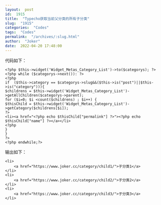 ```yaml
---
layout:  post
id:  1915
title:  "Typecho获取当前父分类的所有子分类"
slug:  "1915"
categories:  "Codes"
tags:  "Codes"
permalink:  "/archives/:slug.html"
author:  "Joker"
date:  2022-04-20 17:48:00
---
```




代码如下：

    <?php $this->widget('Widget_Metas_Category_List')->to($categorys); ?>
    <?php while ($categorys->next()): ?>
    <?php
    if  ($this->category == $categorys->slug&&($this->is("post")||$this->is("category"))){
    $childrens = $this->widget('Widget_Metas_Category_List')->getAllChildren($categorys->parent);
    for ($i=0; $i <count($childrens) ; $i++) { 
    $thisChild = $this->widget('Widget_Metas_Category_List')->getCategory($childrens[$i]);
    ?>
    <li><a href="<?php echo $thisChild["permalink"] ?>"><?php echo $thisChild["name"] ?></a></li>
    <?php
    }
    }
    ?>
    <?php endwhile;?>

<!--more-->

输出如下：

    
    <li>
        <a href="https://www.joker.cc/category/child1/">子分类1</a>
    </li>
    <li>
        <a href="https://www.joker.cc/category/child2/">子分类2</a>
    </li>
    <li>
        <a href="https://www.joker.cc/category/child3/">子分类3</a>
    </li>
